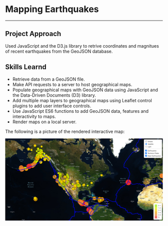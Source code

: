 # Mapping Earthquakes
----------------------------------------------------------------------------------
 
## Project Approach
Used JavaScript and the D3.js library to retrive coordinates and magnitues of recent earthquakes from the GeoJSON database.  

## Skills Learnd

- Retrieve data from a GeoJSON file.
- Make API requests to a server to host geographical maps.
- Populate geographical maps with GeoJSON data using JavaScript and the Data-Driven Documents (D3) library.
- Add multiple map layers to geographical maps using Leaflet control plugins to add user interface controls.
- Use JavaScript ES6 functions to add GeoJSON data, features and interactivity to maps.
- Render maps on a local server.

The following is a picture of the rendered interactive map:  

![Interactive Map](Interactive_Map.PNG)


